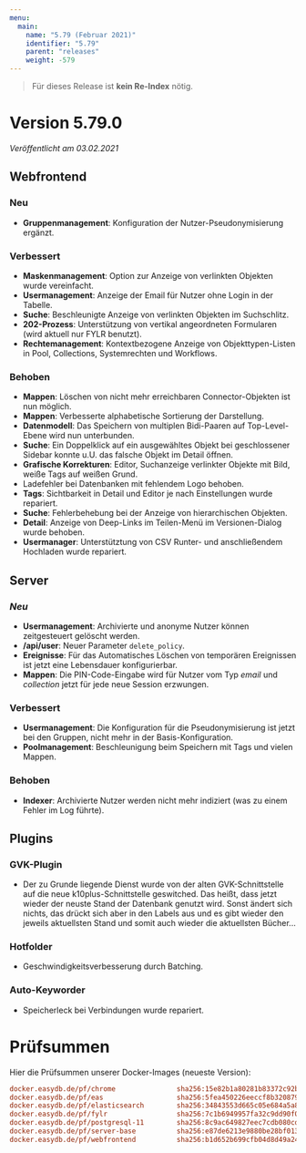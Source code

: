 ```yaml
---
menu:
  main:
    name: "5.79 (Februar 2021)"
    identifier: "5.79"
    parent: "releases"
    weight: -579
---
```


> Für dieses Release ist **kein Re-Index** nötig. 

# Version 5.79.0

*Veröffentlicht am 03.02.2021*

## Webfrontend

### Neu

* **Gruppenmanagement**: Konfiguration der Nutzer-Pseudonymisierung ergänzt.

### Verbessert

* **Maskenmanagement**: Option zur Anzeige von verlinkten Objekten wurde vereinfacht.
* **Usermanagement**: Anzeige der Email für Nutzer ohne Login in der Tabelle.
* **Suche**: Beschleunigte Anzeige von verlinkten Objekten im Suchschlitz.
* **202-Prozess**: Unterstützung von vertikal angeordneten Formularen (wird aktuell nur FYLR benutzt).
* **Rechtemanagement**: Kontextbezogene Anzeige von Objekttypen-Listen in Pool, Collections, Systemrechten und Workflows. 

### Behoben

* **Mappen**: Löschen von nicht mehr erreichbaren Connector-Objekten ist nun möglich.
* **Mappen**: Verbesserte alphabetische Sortierung der Darstellung. 
* **Datenmodell**: Das Speichern von multiplen Bidi-Paaren auf Top-Level-Ebene wird nun unterbunden.
* **Suche**: Ein Doppelklick auf ein ausgewähltes Objekt bei geschlossener Sidebar konnte u.U. das falsche Objekt im Detail öffnen.
* **Grafische Korrekturen**: Editor, Suchanzeige verlinkter Objekte mit Bild, weiße Tags auf weißen Grund.
* Ladefehler bei Datenbanken mit fehlendem Logo behoben.
* **Tags**: Sichtbarkeit in Detail und Editor je nach Einstellungen wurde repariert.
* **Suche**: Fehlerbehebung bei der Anzeige von hierarchischen Objekten.
* **Detail**: Anzeige von Deep-Links im Teilen-Menü im Versionen-Dialog wurde behoben.
* **Usermanager**: Unterstütztung von CSV Runter- und anschließendem Hochladen wurde repariert.

## Server

### *Neu*

* **Usermanagement**: Archivierte und anonyme Nutzer können zeitgesteuert gelöscht werden.
* **/api/user**: Neuer Parameter `delete_policy`. 
* **Ereignisse**: Für das Automatisches Löschen von temporären Ereignissen ist jetzt eine Lebensdauer konfigurierbar. 
* **Mappen**: Die PIN-Code-Eingabe wird für Nutzer vom Typ *email* und *collection* jetzt für jede neue Session erzwungen.

### Verbessert

* **Usermanagement**: Die Konfiguration für die Pseudonymisierung ist jetzt bei den Gruppen, nicht mehr in der Basis-Konfiguration.
* **Poolmanagement**: Beschleunigung beim Speichern mit Tags und vielen Mappen.

### Behoben

* **Indexer**: Archivierte Nutzer werden nicht mehr indiziert (was zu einem Fehler im Log führte).

## Plugins

### GVK-Plugin

* Der zu Grunde liegende Dienst wurde von der alten GVK-Schnittstelle auf die neue k10plus-Schnittstelle geswitched. Das heißt, dass jetzt wieder der neuste Stand der Datenbank genutzt wird. Sonst ändert sich nichts, das drückt sich aber in den Labels aus und es gibt wieder den jeweils aktuellsten Stand und somit auch wieder die aktuellsten Bücher...

### Hotfolder

* Geschwindigkeitsverbesserung durch Batching.

### Auto-Keyworder

* Speicherleck bei Verbindungen wurde repariert.

# Prüfsummen

Hier die Prüfsummen unserer Docker-Images (neueste Version):

```ini
docker.easydb.de/pf/chrome               sha256:15e82b1a80281b83372c92b0ace52f343bc9eb8457497a76843f3ec8650af8d9
docker.easydb.de/pf/eas                  sha256:5fea450226eeccf8b3208795c5905dc45f1f4e0d78bcb8b553be2cc2d8002fe2
docker.easydb.de/pf/elasticsearch        sha256:34843553d665c05e684a5a8c65372c61f232bb3ff5de0767da769b6bb72f99e5
docker.easydb.de/pf/fylr                 sha256:7c1b6949957fa32c9dd90f0710b92b109dd2b298c03aa6d7f5f665eb68594602
docker.easydb.de/pf/postgresql-11        sha256:8c9ac649827eec7cdb080cd2ffb5fcc865066093e95c196f0e529e91a3b07ce5
docker.easydb.de/pf/server-base          sha256:e87de6213e9880be28bf013ec9a83f32be716fdf2600e46513a2dd86ddf92178
docker.easydb.de/pf/webfrontend          sha256:b1d652b699cfb04d8d49a2453f338fddbe9b1249808cbbfeaa5866877f779176
```

